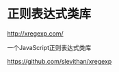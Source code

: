 # 正则表达式类库



http://xregexp.com/

一个JavaScript正则表达式类库

https://github.com/slevithan/xregexp













